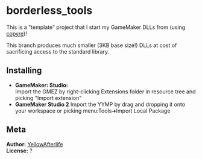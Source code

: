 # borderless_tools

This is a "template" project that I start my GameMaker DLLs from (using [copyre](https://github.com/YAL-Haxe/copyre))!

This branch produces much smaller (3KB base size!) DLLs at cost of sacrificing access to the standard library.

## Installing

<!--
- **GameMaker 8.1 and older:**  
  Add the DLL as an included file.  
  Add the scripts using menu:Scripts➜Import Scripts
-->
- **GameMaker: Studio:**  
  Import the GMEZ by right-clicking Extensions folder in resource tree and picking "Import extension"
- **GameMaker Studio 2**
  Import the YYMP by drag and dropping it onto your workspace or picking menu:Tools➜Import Local Package

## Meta

**Author:** [YellowAfterlife](https://github.com/YellowAfterlife)  
**License:** ?
